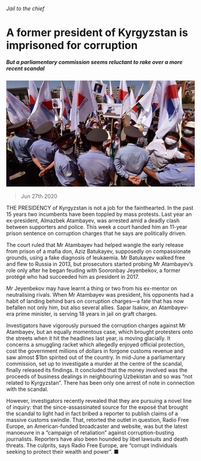 ###### Jail to the chief

# A former president of Kyrgyzstan is imprisoned for corruption 

##### But a parliamentary commission seems reluctant to rake over a more recent scandal 

![image](images/20200627_ASP504.jpg) 

> Jun 27th 2020 

THE PRESIDENCY of Kyrgyzstan is not a job for the fainthearted. In the past 15 years two incumbents have been toppled by mass protests. Last year an ex-president, Almazbek Atambayev, was arrested amid a deadly clash between supporters and police. This week a court handed him an 11-year prison sentence on corruption charges that he says are politically driven.

The court ruled that Mr Atambayev had helped wangle the early release from prison of a mafia don, Aziz Batukayev, supposedly on compassionate grounds, using a fake diagnosis of leukaemia. Mr Batukayev walked free and flew to Russia in 2013, but prosecutors started probing Mr Atambayev’s role only after he began feuding with Sooronbay Jeyenbekov, a former protégé who had succeeded him as president in 2017.


Mr Jeyenbekov may have learnt a thing or two from his ex-mentor on neutralising rivals. When Mr Atambayev was president, his opponents had a habit of landing behind bars on corruption charges—a fate that has now befallen not only him, but also several allies. Sapar Isakov, an Atambayev-era prime minister, is serving 18 years in jail on graft charges.

Investigators have vigorously pursued the corruption charges against Mr Atambayev, but an equally momentous case, which brought protesters onto the streets when it hit the headlines last year, is moving glacially. It concerns a smuggling racket which allegedly enjoyed official protection, cost the government millions of dollars in forgone customs revenue and saw almost $1bn spirited out of the country. In mid-June a parliamentary commission, set up to investigate a murder at the centre of the scandal, finally released its findings. It concluded that the money involved was the proceeds of business dealings in neighbouring Uzbekistan and so was “not related to Kyrgyzstan”. There has been only one arrest of note in connection with the scandal.

However, investigators recently revealed that they are pursuing a novel line of inquiry: that the since-assassinated source for the exposé that brought the scandal to light had in fact bribed a reporter to publish claims of a massive customs swindle. That, retorted the outlet in question, Radio Free Europe, an American-funded broadcaster and website, was but the latest manoeuvre in a “campaign of retaliation” against corruption-busting journalists. Reporters have also been hounded by libel lawsuits and death threats. The culprits, says Radio Free Europe, are “corrupt individuals seeking to protect their wealth and power”. ■

